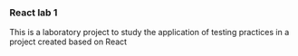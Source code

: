 ### React lab 1

This is a laboratory project to study the application of testing practices in a project created based on React
